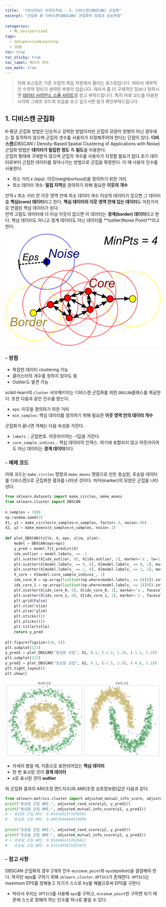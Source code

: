 ```yaml
---
title:  "[머신러닝] 비지도학습 - 3. 디비스캔(DBSCAN) 군집화"
excerpt: "군집화 중 디비스캔(DBSCAN) 군집화의 장점과 성능측정"

categories:
  - ML_Unsrpervised
tags:
  - UnSupervisedLearning
  - 10월
toc: true
toc_sticky: true
toc_label: 페이지 목차
use_math: true
---
```

> 아래 포스팅은 기존 수업의 복습 차원에서 올리는 포스팅입니다. 따라서 세부적인 수학적 정리가 생략된 부분이 있습니다. 따라서 좀 더 구체적인 정보나 원하시면 [데이터 사이언스 스쿨 사이트](https://datascienceschool.net/03%20machine%20learning/16.03%20%EB%94%94%EB%B9%84%EC%8A%A4%EC%BA%94%20%EA%B5%B0%EC%A7%91%ED%99%94.html)를 참고 부탁드립니다. 특히 아래 코드를 이용한 시각화 그래프 코드와 모습을 보고 싶으시면 링크 확인부탁드립니다.  

## 1. 디비스캔 군집화 
K-평균 군집화 방법은 단순하고 강력한 방법이지만 군집의 모양이 원형이 아닌 경우에는 잘 동작하지 않으며 군집의 갯수를 사용자가 지정해주어야 한다는 단점이 있다.
**디비스캔**(DBSCAN / Density-Based Spatial Clustering of Applications with Noise) 군집화 방법은 **데이터가 밀집한 정도** 즉 **밀도**를 이용한다.  
군집의 형태에 구애받지 않으며 군집의 개수를 사용자가 지정할 필요가 없다.초기 데이터로부터 근접한 데이터를 찾아나가는 방법으로 군집을 확장한다. 이 때 사용자 인수를 사용한다.
- 최소 거리 $\epsilon$ (eps): 이웃(neighborhood)을 정의하기 위한 거리
- 최소 데이터 개수: **밀접 지역**을 정의하기 위해 필요한 **이웃의 개수**

만약 $\epsilon$ 최소 거리 안 이웃 영역 안에 최소 데이터 개수 이상의 데이터가 있으면 그 데이터를 **핵심(core) 데이터**라고 한다. **핵심 데이터의 이웃 영역 안에 있는 데이터**도 마찬가지로 연결된 핵심 데이터가 된다.  
만약 고밀도 데이터에 더 이상 이웃이 없으면 이 데이터는 **경계(border) 데이터**라고 한다. 핵심 데이터도 아니고 경계 데이터도 아닌 데이터를 **outlier(Noise Point)**라고 한다.

![](/assets/images/UnSupervised3_1.png)

### - 장점
- 복잡한 데이터 clustering 가능
- 클러스터의 개수를 정하지 않아도 됨
- Outlier도 발견 가능


scikit-learn의 `cluster` 서브패키지는 디비스캔 군집화를 위한 `DBSCAN`클래스를 제공한다. 또한 다음과 같은 인수를 받는다. 

- `eps`: 이웃을 정의하기 위한 거리
- `min_samples`: 핵심 데이터를 정의하기 위해 필요한 **이웃 영역 안의 데이터 개수**

군집화가 끝나면 객체는 다음 속성을 가진다.
- `labels_`: 군집번호. 아웃라이어는 -1값을 가진다.
- `core_sample_indices_`: 핵심 데이터의 인덱스. 여기에 포함되지 않고 아웃라이어도 아닌 데이터는 **경계 데이터**이다.

### - 예제 코드

아래 코드는 `make_circles` 명령과 `make_moons` 명령으로 만든 동심원, 초승달 데이터를 디비스캔으로 군집화한 결과를 나타낸 것이다. 마커(marker)의 모양은 군집을 나타낸다.

```py
from sklearn.datasets import make_circles, make_moons
from sklearn.cluster import DBSCAN

n_samples = 1000
np.random.seed(2)
X1, y1 = make_circles(n_samples=n_samples, factor=.5, noise=.09)
X2, y2 = make_moons(n_samples=n_samples, noise=.1)

def plot_DBSCAN(title, X, eps, xlim, ylim):
    model = DBSCAN(eps=eps)
    y_pred = model.fit_predict(X)
    idx_outlier = model.labels_ == -1
    plt.scatter(X[idx_outlier, 0], X[idx_outlier, 1], marker='x', lw=1, s=20)
    plt.scatter(X[model.labels_ == 0, 0], X[model.labels_ == 0, 1], marker='o', facecolor='g', s=5)
    plt.scatter(X[model.labels_ == 1, 0], X[model.labels_ == 1, 1], marker='s', facecolor='y', s=5)
    X_core = X[model.core_sample_indices_, :]
    idx_core_0 = np.array(list(set(np.where(model.labels_ == 0)[0]).intersection(model.core_sample_indices_)))
    idx_core_1 = np.array(list(set(np.where(model.labels_ == 1)[0]).intersection(model.core_sample_indices_)))
    plt.scatter(X[idx_core_0, 0], X[idx_core_0, 1], marker='o', facecolor='g', s=80, alpha=0.3)
    plt.scatter(X[idx_core_1, 0], X[idx_core_1, 1], marker='s', facecolor='y', s=80, alpha=0.3)
    plt.grid(False)
    plt.xlim(*xlim)
    plt.ylim(*ylim)
    plt.xticks(())
    plt.yticks(())
    plt.title(title)
    return y_pred

plt.figure(figsize=(10, 5))
plt.subplot(121)
y_pred1 = plot_DBSCAN("동심원 군집", X1, 0.1, (-1.2, 1.2), (-1.2, 1.2))
plt.subplot(122)
y_pred2 = plot_DBSCAN("초승달 군집", X2, 0.1, (-1.5, 2.5), (-0.8, 1.2))
plt.tight_layout()
plt.show()
```

![](/assets/images/UnSupervised3_2.png)

- 자세히 봤을 때, 이중으로 표현되어있는 **핵심 데이터**
- 한 번 표시된 것이 **경계 데이터**
- x로 표시된 것이 **outlier**


위 군집화 결과의 ARI(조정 랜드지수)와 AMI(조정 상호정보량)값은 다음과 같다.

```py
from sklearn.metrics.cluster import adjusted_mutual_info_score, adjusted_rand_score
print("동심원 군집 ARI:", adjusted_rand_score(y1, y_pred1))
print("동심원 군집 AMI:", adjusted_mutual_info_score(y1, y_pred1))
# > 동심원 군집 ARI: 0.9414262371038592
#   동심원 군집 AMI: 0.8967648464619999

print("초승달 군집 ARI:", adjusted_rand_score(y2, y_pred2))
print("초승달 군집 AMI:", adjusted_mutual_info_score(y2, y_pred2))
# > 초승달 군집 ARI: 0.9544844153926417
#   초승달 군집 AMI: 0.9151495815452475
```

### - 참고 사항

DBSCAN 군집화의 경우 2개의 인수 `minimum_point`와 `eps`(epsilon)을 결정해야 한다. 하지만 eps를 구하기 위해 `sklearn.cluster.OPTICS`가 존재한다. `OPTICS`는 maximum EPS를 정해놓고 자기가 스스로 try를 해봄으로써 EPS를 구한다. 

- 따라서 우리는 `OPTICS`를 사용해 `eps`를 구하고, `minimum_point`만 구하면 되기 때문에 스스로 정해야 하는 인수를 하나로 줄일 수 있다.
